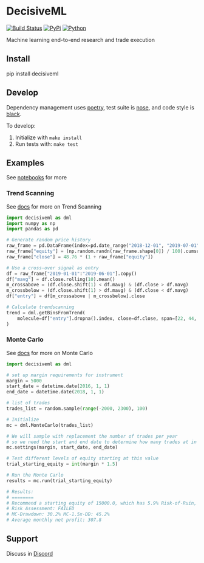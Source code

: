 # DecisiveML
[![Build Status](https://travis-ci.com/decisivealpha/decisiveml.svg?branch=master)](https://travis-ci.com/decisivealpha/decisiveml)
[![PyPi](https://img.shields.io/pypi/v/decisiveml)](https://pypi.org/project/decisiveml/)
[![Python](https://img.shields.io/pypi/pyversions/decisiveml.svg)](https://pypi.org/project/decisiveml/)

Machine learning end-to-end research and trade execution

## Install

pip install decisiveml

## Develop

Dependency management uses [poetry](https://github.com/python-poetry/poetry), test suite is [nose](https://github.com/nose-devs/nose), and code style is [black](https://github.com/psf/black).

To develop:

1. Initialize with `make install`
2. Run tests with: `make test`

## Examples

See [notebooks](https://github.com/decisivealpha/DecisiveML/tree/master/notebooks) for more

### Trend Scanning

See [docs](https://github.com/decisivealpha/DecisiveML/tree/master/docs/trend_scanning.md) for more on Trend Scanning

```python
import decisiveml as dml
import numpy as np
import pandas as pd

# Generate random price history
raw_frame = pd.DataFrame(index=pd.date_range("2018-12-01", "2019-07-01"))
raw_frame["equity"] = (np.random.randn(raw_frame.shape[0]) / 100).cumsum()
raw_frame["close"] = 48.76 * (1 + raw_frame["equity"])

# Use a cross-over signal as entry
df = raw_frame["2019-01-01":"2019-06-01"].copy()
df["mavg"] = df.close.rolling(10).mean()
m_crossabove = (df.close.shift(1) < df.mavg) & (df.close > df.mavg)
m_crossbelow = (df.close.shift(1) > df.mavg) & (df.close < df.mavg)
df["entry"] = df[m_crossabove | m_crossbelow].close

# Calculate trendscanning
trend = dml.getBinsFromTrend(
    molecule=df["entry"].dropna().index, close=df.close, span=[22, 44, 11],
)
```

### Monte Carlo

See [docs](https://github.com/decisivealpha/DecisiveML/tree/master/docs/monte_carlo.md) for more on Monte Carlo

```python
import decisiveml as dml

# set up margin requirements for instrument
margin = 5000
start_date = datetime.date(2016, 1, 1)
end_date = datetime.date(2018, 1, 1)

# list of trades
trades_list = random.sample(range(-2000, 2300), 100)

# Initialize
mc = dml.MonteCarlo(trades_list)

# We will sample with replacement the number of trades per year
# so we need the start and end date to determine how many trades at in a year on average
mc.settings(margin, start_date, end_date)

# Test different levels of equity starting at this value
trial_starting_equity = int(margin * 1.5)

# Run the Monte Carlo
results = mc.run(trial_starting_equity)

# Results:
# ========
# Recommend a starting equity of 15000.0, which has 5.9% Risk-of-Ruin, 81% Probability-of-Profit and a 1.65 Returns/Drawdown Ratio
# Risk Assessment: FAILED
# MC-Drawdown: 30.2% MC-1.5x-DD: 45.2%
# Average monthly net profit: 307.8
```

## Support

Discuss in [Discord](https://discord.gg/zQRSUhF)
